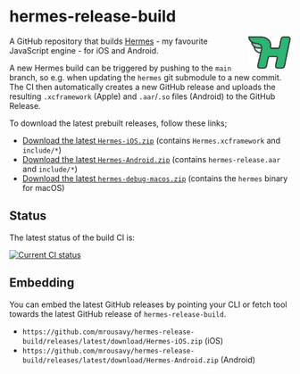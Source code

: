 # hermes-release-build

<img src="https://github.com/facebook/hermes/raw/main/doc/img/logo.svg" align="right" width="15%">

A GitHub repository that builds [Hermes](https://github.com/facebook/hermes) - my favourite JavaScript engine - for iOS and Android.

A new Hermes build can be triggered by pushing to the `main` branch, so e.g. when updating the `hermes` git submodule to a new commit. The CI then automatically creates a new GitHub release and uploads the resulting `.xcframework` (Apple) and `.aar`/`.so` files (Android) to the GitHub Release.

To download the latest prebuilt releases, follow these links;

- [Download the latest `Hermes-iOS.zip`](https://github.com/mrousavy/hermes-release-build/releases/latest/download/Hermes.xcframework.zip) (contains `Hermes.xcframework` and `include/*`)
- [Download the latest `Hermes-Android.zip`](https://github.com/mrousavy/hermes-release-build/releases/latest/download/Hermes.xcframework.zip) (contains `hermes-release.aar` and `include/*`)
- [Download the latest `hermes-debug-macos.zip`](https://github.com/mrousavy/hermes-release-build/releases/latest/download/hermes-debug-macos.zip) (contains the `hermes` binary for macOS)

## Status

The latest status of the build CI is:

[![Current CI status](https://github.com/mrousavy/hermes-release-build/actions/workflows/build-hermes-release.yml/badge.svg)](https://github.com/mrousavy/hermes-release-build/actions/workflows/build-hermes-release.yml)

## Embedding

You can embed the latest GitHub releases by pointing your CLI or fetch tool towards the latest GitHub release of `hermes-release-build`.

- `https://github.com/mrousavy/hermes-release-build/releases/latest/download/Hermes-iOS.zip` (iOS)
- `https://github.com/mrousavy/hermes-release-build/releases/latest/download/Hermes-Android.zip` (Android)
